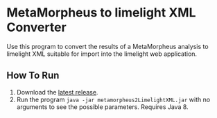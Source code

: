 MetaMorpheus to limelight XML Converter
=======================================

Use this program to convert the results of a MetaMorpheus analysis to
limelight XML suitable for import into the limelight web application.

How To Run
-------------
1. Download the [latest release](https://github.com/yeastrc/limelight-import-metamorpheus/releases).
2. Run the program ``java -jar metamorpheus2LimelightXML.jar`` with no arguments to see the possible parameters. Requires Java 8.

